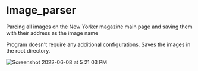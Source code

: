 # Image_parser
Parcing all images on the New Yorker magazine main page and saving them with their address as the image name

Program doesn't require any additional configurations. 
Saves the images in the root directory.

![Screenshot 2022-06-08 at 5 21 03 PM](https://user-images.githubusercontent.com/55019810/172640505-4b0ad65b-91c2-4765-a49e-3e354f70c4b6.png)
